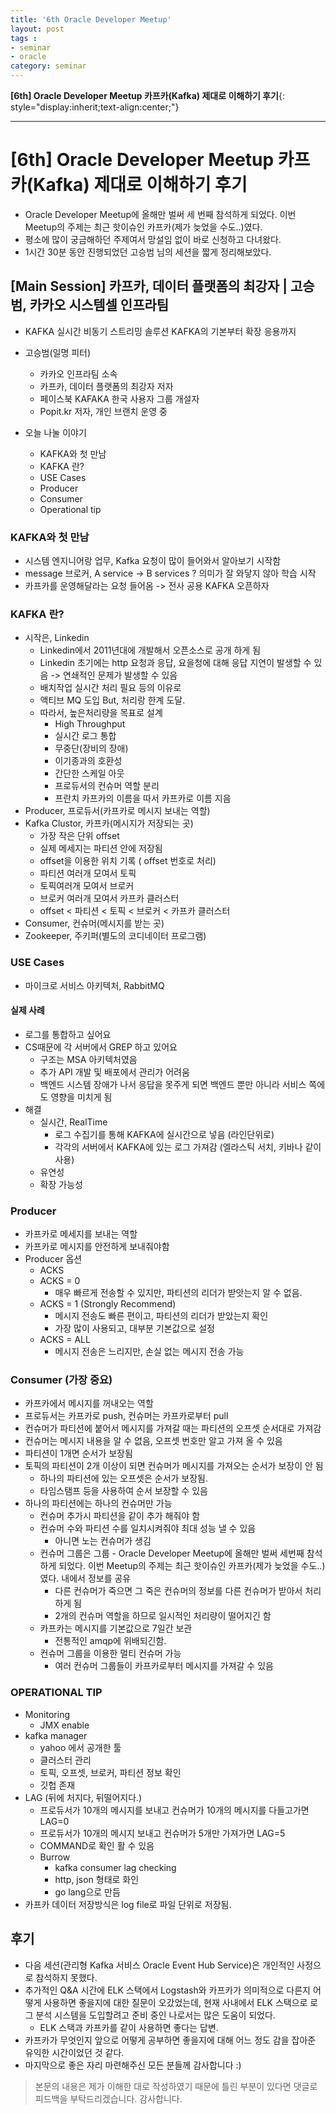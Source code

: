 ```yaml
---
title: '6th Oracle Developer Meetup'  
layout: post  
tags :  
- seminar
- oracle
category: seminar
---
```


**[6th] Oracle Developer Meetup 카프카(Kafka) 제대로 이해하기 후기**{: style="display:inherit;text-align:center;"}

---
# [6th] Oracle Developer Meetup 카프카(Kafka) 제대로 이해하기 후기
- Oracle Developer Meetup에 올해만 벌써 세 번째 참석하게 되었다. 이번 Meetup의 주제는 최근 핫이슈인 카프카(제가 늦었을 수도..)였다.
- 평소에 많이 궁금해하던 주제여서 망설임 없이 바로 신청하고 다녀왔다.
- 1시간 30분 동안 진행되었던 고승범 님의 세션을 짧게 정리해보았다.

## [Main Session] 카프카, 데이터 플랫폼의 최강자 | 고승범, 카카오 시스템셀 인프라팀
- KAFKA 실시간 비동기 스트리밍 솔루션 KAFKA의 기본부터 확장 응용까지

- 고승범(일명 피터)
  - 카카오 인프라팀 소속
  - 카프카, 데이터 플랫폼의 최강자 저자
  - 페이스북 KAFAKA 한국 사용자 그룹 개설자
  - Popit.kr 저자, 개인 브랜치 운영 중
- 오늘 나눌 이야기
  - KAFKA와 첫 만남
  - KAFKA 란?
  - USE Cases
  - Producer
  - Consumer
  - Operational tip

### KAFKA와 첫 만남
- 시스템 엔지니어랑 업무, Kafka 요청이 많이 들어와서 알아보기 시작함
- message 브로커, A service -> B services ? 의미가 잘 와닿지 않아 학습 시작
- 카프카를 운영해달라는 요청 들어옴 -> 전사 공용 KAFKA 오픈하자

### KAFKA 란?
- 시작은, Linkedin
  - Linkedin에서 2011년대에 개발해서 오픈소스로 공개 하게 됨
  - Linkedin 초기에는 http 요청과 응답, 요을청에 대해 응답 지연이 발생할 수 있음 -> 연쇄적인 문제가 발생할 수 있음
  - 배치작업 실시간 처리 필요 등의 이유로
  - 액티브 MQ 도입 But, 처리랑 한계 도달.
  - 따라서, 높은처리량을 목표로 설계
    - High Throughput
    - 실시간 로그 통합
    - 무중단(장비의 장애)
    - 이기종과의 호환성
    - 간단한 스케일 아웃
    - 프로듀서의 컨슈머 역할 분리
    - 프란치 카프카의 이름을 따서 카프카로 이름 지음
- Producer, 프로듀서(카프카로 메시지 보내는 역할)
- Kafka Clustor, 카프카(메시지가 저장되는 곳)
  - 가장 작은 단위 offset
  - 실제 메세지는 파티션 안에 저장됨
  - offset을 이용한 위치 기록 ( offset 번호로 처리)
  - 파티션 여러개 모여서 토픽
  - 토픽여러개 모여서 브로커
  - 브로커 여러개 모여서 카프카 클러스터
  - offset < 파티션 < 토픽 < 브로커 < 카프카 클러스터
- Consumer, 컨슈머(메시지를 받는 곳)
- Zookeeper, 주키퍼(별도의 코디네이터 프로그램)

### USE Cases
- 마이크로 서비스 아키텍처, RabbitMQ

#### 실제 사례
- 로그를 통합하고 싶어요
- CS때문에 각 서버에서 GREP 하고 있어요
  - 구조는 MSA 아키텍처였음
  - 추가 API 개발 및 배포에서 관리가 어려움
  - 백엔드 시스템 장애가 나서 응답을 못주게 되면 백엔드 뿐만 아니라 서비스 쪽에도 영향을 미치게 됨
- 해결
  - 실시간, RealTime
    - 로그 수집기를 통해 KAFKA에 실시간으로 넣음 (라인단위로)
    - 각각의 서버에서 KAFKA에 있는 로그 가져감 (엘라스틱 서치, 키바나 같이 사용)
  - 유연성
  - 확장 가능성

### Producer
  - 카프카로 메세지를 보내는 역할
  - 카프카로 메시지를 안전하게 보내줘야함
  - Producer 옵션
      - ACKS
      - ACKS = 0
          - 매우 빠르게 전송할 수 있지만, 파티션의 리더가 받앗는지 알 수 없음.
      - ACKS = 1 (Strongly Recommend)
          - 메시지 전송도 빠른 편이고, 파티션의 리더가 받았는지 확인
          - 가장 많이 사용되고, 대부분 기본값으로 설정
      - ACKS = ALL
          - 메시지 전송은 느리지만, 손실 없는 메시지 전송 가능

### Consumer (가장 중요)
  - 카프카에서 메시지를 꺼내오는 역할
  - 프로듀서는 카프카로 push, 컨슈머는 카프카로부터 pull
  - 컨슈머가 파티션에 붙어서 메시지를 가져갈 때는 파티션의 오프셋 순서대로 가져감
  - 컨슈머는 메시지 내용을 알 수 없음, 오프셋 번호만 알고 가져 올 수 있음
  - 파티션이 1개면 순서가 보장됨
  - 토픽의 파티션이 2개 이상이 되면 컨슈머가 메시지를 가져오는 순서가 보장이 안 됨
    - 하나의 파티션에 있는 오프셋은 순서가 보장됨.
    - 타임스탬프 등을 사용하여 순서 보장할 수 있음
  - 하나의 파티션에는 하나의 컨슈머만 가능
    - 컨슈머 추가시 파티션을 같이 추가 해줘야 함
    - 컨슈머 수와 파티션 수를 일치시켜줘야 최대 성능 낼 수 있음
      - 아니면 노는 컨슈머가 생김
    - 컨슈머 그룹은 그룹 - Oracle Developer Meetup에 올해만 벌써 세번째 참석하게 되었다. 이번 Meetup의 주제는 최근 핫이슈인 카프카(제가 늦었을 수도..)였다.
내에서 정보를 공유
      - 다른 컨슈머가 죽으면 그 죽은 컨슈머의 정보를 다른 컨슈머가 받아서 처리하게 됨
      - 2개의 컨슈머 역할을 하므로 일시적인 처리량이 떨어지긴 함
    - 카프카는 메시지를 기본값으로 7일간 보관
        - 전통적인 amqp에 위배되긴함.
    - 컨슈머 그룹을 이용한 멀티 컨슈머 가능
        - 여러 컨슈머 그룹들이 카프카로부터 메시지를 가져갈 수 있음

### OPERATIONAL TIP
  - Monitoring
    - JMX enable
  - kafka manager
    - yahoo 에서 공개한 툴
    - 클러스터 관리
    - 토픽, 오프셋, 브로커, 파티션 정보 확인
    - 깃헙 존재
  - LAG (뒤에 처지다, 뒤떨어지다.)
    - 프로듀서가 10개의 메시지를 보내고 컨슈머가 10개의 메시지를 다들고가면 LAG=0
    - 프로듀서가 10개의 메시지 보내고 컨슈머가 5개만 가져가면 LAG=5
    - COMMAND로 확인 활 수 있음
    - Burrow
      - kafka consumer lag checking
      - http, json 형태로 화인
      - go lang으로 만듬
  - 카프카 데이터 저장방식은 log file로 파일 단위로 저장됨.

## 후기
- 다음 세션(관리형 Kafka 서비스 Oracle Event Hub Service)은 개인적인 사정으로 참석하지 못했다.
- 추가적인 Q&A 시간에 ELK 스택에서 Logstash와 카프카가 의미적으로 다른지 어떻게 사용하면 좋을지에 대한 질문이 오갔었는데, 현재 사내에서 ELK 스택으로 로그 분석 시스템을 도입할려고 준비 중인 나로서는 많은 도움이 되었다.
  - ELK 스택과 카프카를 같이 사용하면 좋다는 답변.
- 카프카가 무엇인지 앞으로 어떻게 공부하면 좋을지에 대해 어느 정도 감을 잡아준 유익한 시간이었던 것 같다.
- 마지막으로 좋은 자리 마련해주신 모든 분들께 감사합니다 :)

> 본문의 내용은 제가 이해한 대로 작성하였기 때문에 틀린 부분이 있다면 댓글로 피드백을 부탁드리겠습니다. 감사합니다.
